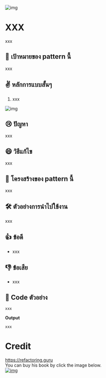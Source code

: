 ![img](assets/xxx)
# XXX
xxx

## 🎯 เป้าหมายของ pattern นี้
xxx

## ✌ หลักการแบบสั้นๆ
1. xxx

![img](assets/xxx)

## 😢 ปัญหา
xxx

## 😄 วิธีแก้ไข
xxx

## 📌 โครงสร้างของ pattern นี้
xxx

## 🛠 ตัวอย่างการนำไปใช้งาน
xxx

## 👍 ข้อดี
* xxx

## 👎 ข้อเสีย
* xxx

## ‍‍📝 Code ตัวอย่าง
```
xxx
```

**Output**
```
xxx
```

# Credit
https://refactoring.guru  
You can buy his book by click the image below.  
[![img](https://refactoring.guru/images/patterns/book/web-cover-en.png)](https://refactoring.guru/design-patterns/book#buy-now)  